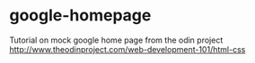 # google-homepage
Tutorial on mock google home page from the odin project
http://www.theodinproject.com/web-development-101/html-css